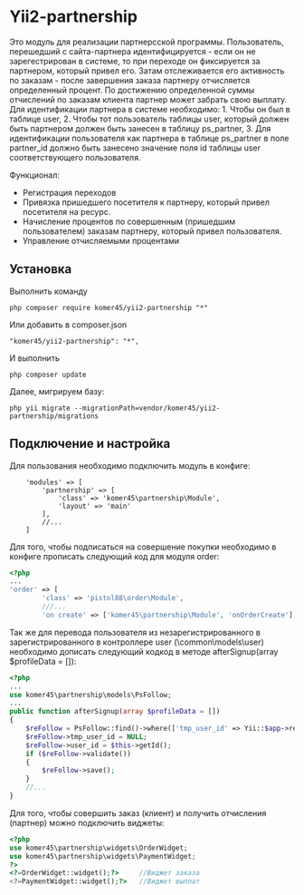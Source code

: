 Yii2-partnership
==========
Это модуль для реализации партнерсской программы. Пользователь, перешедший с сайта-партнера идентифицируется - если он не зарегестрирован в системе, то при переходе он фиксируется за партнером, который привел его. Затам отслеживается его активность по заказам - после завершения заказа партнеру отчисляется определенный процент. По достижению определенной суммы отчислений по заказам клиента партнер может забрать свою выплату.
Для идентификации партнера в системе необходимо: 1. Чтобы он был в таблице user, 2. Чтобы тот пользователь таблицы user, который  должен быть партнером должен быть занесен в таблицу ps_partner, 3. Для идентификации пользователя как партнера в таблице ps_partner в поле partner_id должно быть занесено значение поля id таблицы user соответствующего пользователя. 

Функционал:

* Регистрация переходов
* Привязка пришедшего посетителя к партнеру, который привел посетителя на ресурс.
* Начисление процентов по совершенным (пришедшим пользователем) заказам партнеру, который привел пользователя.
* Управление отчисляемыми процентами

Установка
---------------------------------
Выполнить команду

```
php composer require komer45/yii2-partnership "*"
```

Или добавить в composer.json

```
"komer45/yii2-partnership": "*",
```

И выполнить

```
php composer update
```

Далее, мигрируем базу:

```
php yii migrate --migrationPath=vendor/komer45/yii2-partnership/migrations
```

Подключение и настройка
---------------------------------
Для пользования необходимо подключить модуль в конфиге:

```'php'
	'modules' => [
		'partnership' => [
			'class' => 'komer45\partnership\Module',
			'layout' => 'main'
		],
		//...
	]
```
Для того, чтобы подписаться на совершение покупки необходимо в конфиге прописать следующий код для модуля order:

```php
<?php
...
'order' => [
		'class' => 'pistol88\order\Module',
		///...
		'on create' => ['komer45\partnership\Module', 'onOrderCreate'],
```
Так жe для перевода пользователя из незарегистрированного в зарегистрированного в контроллере user (\common\models\user) необходимо дописать следующий кодкод в методе afterSignup(array $profileData = []):

```php
<?php
...
use komer45\partnership\models\PsFollow;
...
public function afterSignup(array $profileData = [])
{
	$reFollow = PsFollow::find()->where(['tmp_user_id' => Yii::$app->request->cookies['tmp_user_id']])->one();
	$reFollow->tmp_user_id = NULL;
	$reFollow->user_id = $this->getId();
	if ($reFollow->validate())
	{
		$reFollow->save();
	}
	//...
}
```

Для того, чтобы совершить заказ (клиент) и получить отчисления (партнер) можно подключить виджеты:

```php
<?php
use komer45\partnership\widgets\OrderWidget;
use komer45\partnership\widgets\PaymentWidget;
?>
<?=OrderWidget::widget();?>		//Виджет заказа
<?=PaymentWidget::widget();?>	//Виджет выплат
```